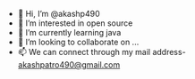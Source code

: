 - 👋 Hi, I’m @akashp490
- 👀 I’m interested in open source
- 🌱 I’m currently learning java
- 💞️ I’m looking to collaborate on ...
- 📫 We can connect through my mail address- akashpatro490@gmail.com

<!---
akashp490/akashp490 is a ✨ special ✨ repository because its `README.md` (this file) appears on your GitHub profile.
You can click the Preview link to take a look at your changes.
--->
